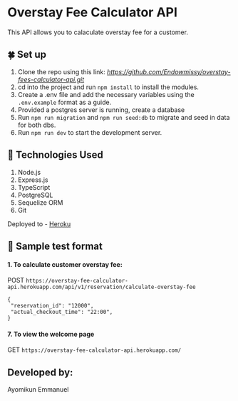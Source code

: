 # Overstay Fee Calculator API

This API allows you to calaculate overstay fee for a customer.

## :four_leaf_clover: Set up

1.  Clone the repo using this link: _https://github.com/Endowmissy/overstay-fees-calculator-api.git_
2.  cd into the project and run `npm install` to install the modules.
3.  Create a .env file and add the necessary variables using the `.env.example` format as a guide.
4.  Provided a postgres server is running, create a database
5.  Run `npm run migration` and `npm run seed:db` to migrate and seed in data for both dbs.
6.  Run `npm run dev` to start the development server.
 
## :sunrise: Technologies Used

1. Node.js
2. Express.js
3. TypeScript
4. PostgreSQL
5. Sequelize ORM
6. Git

Deployed to - [Heroku](https://overstay-fee-calculator-api.herokuapp.com/)
## :cherry_blossom: Sample test format

<h4>1. To calculate customer overstay fee:</h4>

  POST `https://overstay-fee-calculator-api.herokuapp.com/api/v1/reservation/calculate-overstay-fee`

   ```
   {
	"reservation_id": "12000",
	"actual_checkout_time": "22:00",
}
   ```

<h4>7. To view the welcome page </h4>
   
  GET `https://overstay-fee-calculator-api.herokuapp.com/`  
  
## Developed by:
Ayomikun Emmanuel  
